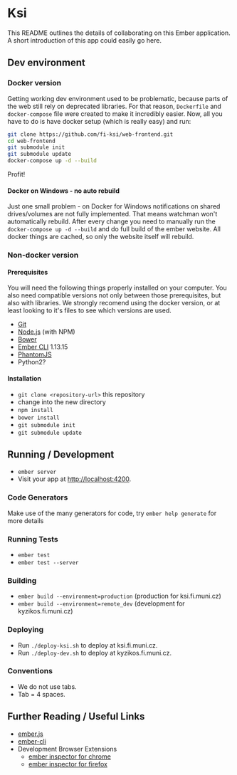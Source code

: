 # Ksi

This README outlines the details of collaborating on this Ember application.
A short introduction of this app could easily go here.

## Dev environment

### Docker version

Getting working dev environment used to be problematic, because parts of the web still rely on deprecated libraries. For that reason, `Dockerfile` and `docker-compose` file were created to make it incredibly easier. Now, all you have to do is have docker setup (which is really easy) and run:

```sh
git clone https://github.com/fi-ksi/web-frontend.git
cd web-frontend
git submodule init
git submodule update
docker-compose up -d --build
```

Profit!


#### Docker on Windows - no auto rebuild 
Just one small problem - on Docker for Windows notifications on shared drives/volumes are not fully implemented. That means watchman won't automatically rebuild. After every change you need to manually run the `docker-compose up -d --build` and do full build of the ember website. All docker things are cached, so only the website itself will rebuild.


### Non-docker version

#### Prerequisites

You will need the following things properly installed on your computer. You also need compatible versions not only between those prerequisites, but also with libraries. We strongly recomend using the docker version, or at least looking to it's files to see which versions are used.

* [Git](http://git-scm.com/)
* [Node.js](http://nodejs.org/) (with NPM)
* [Bower](http://bower.io/)
* [Ember CLI](http://www.ember-cli.com/) 1.13.15
* [PhantomJS](http://phantomjs.org/)
* Python2?

#### Installation

* `git clone <repository-url>` this repository
* change into the new directory
* `npm install`
* `bower install`
* `git submodule init`
* `git submodule update`

## Running / Development

* `ember server`
* Visit your app at [http://localhost:4200](http://localhost:4200).

### Code Generators

Make use of the many generators for code, try `ember help generate` for more details

### Running Tests

* `ember test`
* `ember test --server`

### Building

* `ember build --environment=production` (production for ksi.fi.muni.cz)
* `ember build --environment=remote_dev` (development for kyzikos.fi.muni.cz)

### Deploying

* Run `./deploy-ksi.sh` to deploy at ksi.fi.muni.cz.
* Run `./deploy-dev.sh` to deploy at kyzikos.fi.muni.cz.

### Conventions

* We do not use tabs.
* Tab = 4 spaces.

## Further Reading / Useful Links

* [ember.js](http://emberjs.com/)
* [ember-cli](http://www.ember-cli.com/)
* Development Browser Extensions
  * [ember inspector for chrome](https://chrome.google.com/webstore/detail/ember-inspector/bmdblncegkenkacieihfhpjfppoconhi)
  * [ember inspector for firefox](https://addons.mozilla.org/en-US/firefox/addon/ember-inspector/)


